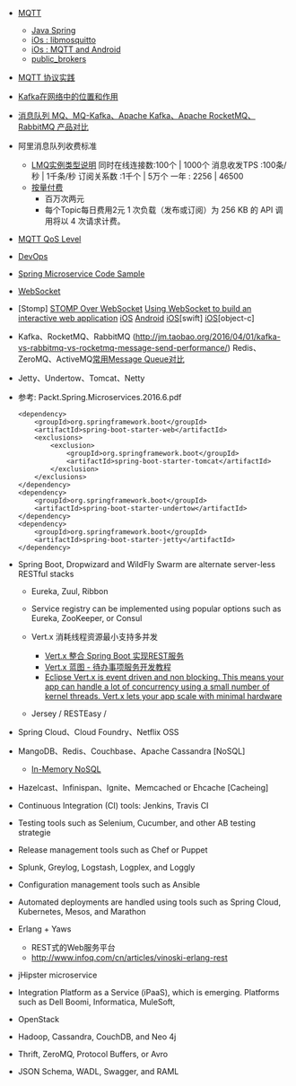 
- [MQTT](https://github.com/mqtt/mqtt.github.io/wiki/software?id=software)
  - [Java Spring](docs.spring.io/spring-integration/reference/html/mqtt.html)
  - [iOs : libmosquitto](https://github.com/mqtt/mqtt.github.io/wiki/mqtt_on_ios)
  - [iOs : MQTT and Android](https://github.com/mqtt/mqtt.github.io/wiki/mqtt_on_the_android_platform)
  - [public_brokers](https://github.com/mqtt/mqtt.github.io/wiki/public_brokers)
  
- [MQTT 协议实践](http://www.jianshu.com/p/b093fe6c3f10)

- [Kafka在网络中的位置和作用](https://cloud.baidu.com/doc/Kafka/ProductDescription.html#.91.1D.E6.C9.22.63.E7.BD.E9.4D.FC.75.B4.C0.9E.E3)

- [消息队列 MQ、MQ-Kafka、Apache Kafka、Apache RocketMQ、RabbitMQ 产品对比](https://help.aliyun.com/document_detail/52577.html?spm=5176.doc43460.6.540.oc5xhe)

- 阿里消息队列收费标准
  - [LMQ实例类型说明](https://common-buy.aliyun.com/?spm=5176.7933777.201241.4.y6xQ88&commodityCode=onsMqtt#/buy)
    同时在线连接数:100个 | 1000个
    消息收发TPS  :100条/秒 | 1千条/秒
    订阅关系数    :1千个 | 5万个
    一年        : 2256 | 46500
  - [按量付费](https://www.aliyun.com/price/product#/ons/detail)
    - 百万次两元
    - 每个Topic每日费用2元
      1 次负载（发布或订阅）为 256 KB 的 API 调用将以 4 次请求计费。

- [MQTT QoS Level](http://www.blogjava.net/yongboy/archive/2014/02/15/409893.html)

- [DevOps](http://www.infoq.com/cn/articles/devops-not-legend/)

- [Spring Microservice Code Sample](https://github.com/PacktPublishing/Spring-Microservices)

- [WebSocket](https://www.zhihu.com/question/20215561)

- [Stomp]
    [STOMP Over WebSocket](http://jmesnil.net/stomp-websocket/doc/)
    [Using WebSocket to build an interactive web application](https://spring.io/guides/gs/messaging-stomp-websocket/)
    [iOS](https://github.com/facebook/SocketRocket)
    [Android](https://github.com/NaikSoftware/StompProtocolAndroid)
    [iOS](https://github.com/daltoniam/Starscream)[swift]
    [iOS](https://github.com/acmacalister/jetfire)[object-c]

- Kafka、RocketMQ、RabbitMQ (http://jm.taobao.org/2016/04/01/kafka-vs-rabbitmq-vs-rocketmq-message-send-performance/)
  Redis、ZeroMQ、ActiveMQ[常用Message Queue对比](http://www.jasongj.com/2015/01/02/Kafka深度解析/)
- Jetty、Undertow、Tomcat、Netty

- 参考: Packt.Spring.Microservices.2016.6.pdf
    ```
    <dependency>
        <groupId>org.springframework.boot</groupId>
        <artifactId>spring-boot-starter-web</artifactId>
        <exclusions>
            <exclusion>
                <groupId>org.springframework.boot</groupId>
                <artifactId>spring-boot-starter-tomcat</artifactId>
            </exclusion>
        </exclusions>
    </dependency>
    <dependency>
        <groupId>org.springframework.boot</groupId>
        <artifactId>spring-boot-starter-undertow</artifactId>
    </dependency>
    <dependency>
        <groupId>org.springframework.boot</groupId>
        <artifactId>spring-boot-starter-jetty</artifactId>
    </dependency>
    ```
- Spring Boot, Dropwizard and WildFly Swarm are alternate server-less RESTful stacks
  - Eureka, Zuul, Ribbon
  - Service registry can be implemented using popular options such as Eureka, ZooKeeper, or Consul

  - Vert.x 消耗线程资源最小支持多并发
    - [Vert.x 整合 Spring Boot 实现REST服务](http://www.jianshu.com/p/cda203ffd23e)
    - [Vert.x 蓝图 - 待办事项服务开发教程](http://www.sczyh30.com/vertx-blueprint-todo-backend/cn/)
    - [Eclipse Vert.x is event driven and non blocking. This means your app can handle a lot of concurrency using a small number of kernel threads. Vert.x lets your app scale with minimal hardware](http://vertx.io)

  - Jersey / RESTEasy /
- Spring Cloud、Cloud Foundry、Netflix OSS

- MangoDB、Redis、Couchbase、Apache Cassandra [NoSQL]
  - [In-Memory NoSQL](https://hazelcast.org/use-cases/in-memory-nosql/)

- Hazelcast、Infinispan、Ignite、Memcached or Ehcache [Cacheing]

- Continuous Integration (CI) tools: Jenkins, Travis CI

- Testing tools such as Selenium, Cucumber, and other AB testing strategie

- Release management tools such as Chef or Puppet

- Splunk, Greylog, Logstash, Logplex, and Loggly

- Configuration management tools such as Ansible

- Automated deployments are handled using tools such as Spring Cloud, Kubernetes, Mesos, and Marathon

- Erlang + Yaws
  - REST式的Web服务平台
  - http://www.infoq.com/cn/articles/vinoski-erlang-rest

- jHipster microservice

- Integration Platform as a Service (iPaaS), which is emerging. Platforms such as Dell Boomi, Informatica, MuleSoft,

- OpenStack

- Hadoop, Cassandra, CouchDB, and Neo 4j

- Thrift, ZeroMQ, Protocol Buffers, or Avro

- JSON Schema, WADL, Swagger, and RAML

